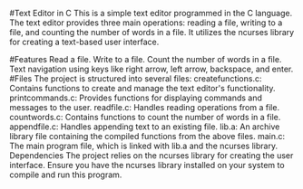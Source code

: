 #Text Editor in C
This is a simple text editor programmed in the C language. The text editor provides three main operations: reading a file, writing to a file, and counting the number of words in a file. It utilizes the ncurses library for creating a text-based user interface.

#Features
Read a file.
Write to a file.
Count the number of words in a file.
Text navigation using keys like right arrow, left arrow, backspace, and enter.
#Files
The project is structured into several files:
createfunctions.c: Contains functions to create and manage the text editor's functionality.
printcommands.c: Provides functions for displaying commands and messages to the user.
readfile.c: Handles reading operations from a file.
countwords.c: Contains functions to count the number of words in a file.
appendfile.c: Handles appending text to an existing file.
lib.a: An archive library file containing the compiled functions from the above files.
main.c: The main program file, which is linked with lib.a and the ncurses library.
Dependencies
The project relies on the ncurses library for creating the user interface. Ensure you have the ncurses library installed on your system to compile and run this program.
